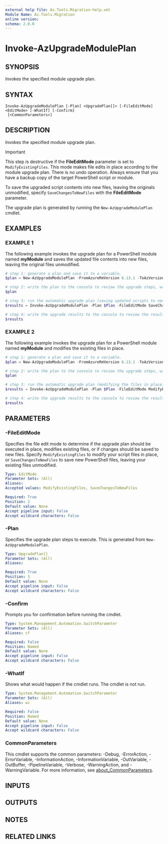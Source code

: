 ```yaml
---
external help file: Az.Tools.Migration-help.xml
Module Name: Az.Tools.Migration
online version:
schema: 2.0.0
---
```


# Invoke-AzUpgradeModulePlan

## SYNOPSIS
Invokes the specified module upgrade plan.

## SYNTAX

```
Invoke-AzUpgradeModulePlan [-Plan] <UpgradePlan[]> [-FileEditMode] <EditMode> [-WhatIf] [-Confirm]
 [<CommonParameters>]
```

## DESCRIPTION

Invokes the specified module upgrade plan.

> [!IMPORTANT]
> This step is destructive if the **FileEditMode** parameter is set to `ModifyExistingFiles`. This
> mode makes file edits in place according to the module upgrade plan. There is no undo operation.
> Always ensure that you have a backup copy of the target PowerShell script or module.

To save the upgraded script contents into new files, leaving the originals unmodified, specify
`SaveChangesToNewFiles` with the **FileEditMode** parameter.

The upgrade plan is generated by running the `New-AzUpgradeModulePlan` cmdlet.

## EXAMPLES

### EXAMPLE 1

The following example invokes the upgrade plan for a PowerShell module named **myModule** and saves
the updated file contents into new files, leaving the original files unmodified.

```powershell
# step 1: generate a plan and save it to a variable.
$plan = New-AzUpgradeModulePlan -FromAzureRmVersion 6.13.1 -ToAzVersion latest -DirectoryPath 'C:\Scripts\myModule'

# step 2: write the plan to the console to review the upgrade steps, warnings, and errors.
$plan

# step 3: run the automatic upgrade plan (saving updated scripts to new files) and collects the results in a variable.
$results = Invoke-AzUpgradeModulePlan -Plan $Plan -FileEditMode SaveChangesToNewFiles

# step 4: write the upgrade results to the console to review the result for each upgrade step.
$results
```

### EXAMPLE 2

The following example invokes the upgrade plan for a PowerShell module named **myModule** and
modifies the existing files in place.

```powershell
# step 1: generate a plan and save it to a variable.
$plan = New-AzUpgradeModulePlan -FromAzureRmVersion 6.13.1 -ToAzVersion latest -DirectoryPath 'C:\Scripts\myModule'

# step 2: write the plan to the console to review the upgrade steps, warnings, and errors.
$plan

# step 3: run the automatic upgrade plan (modifying the files in place) and collects the results in a variable.
$results = Invoke-AzUpgradeModulePlan -Plan $Plan -FileEditMode ModifyExistingFiles

# step 4: write the upgrade results to the console to review the result for each upgrade step.
$results
```

## PARAMETERS

### -FileEditMode

Specifies the file edit mode to determine if the upgrade plan should be executed in place, modifies
existing files, or if changes should be saved to new files. Specify `ModifyExistingFiles` to modify
your script files in place, or `SaveChangesToNewFiles` to save new PowerShell files, leaving your
existing files unmodified.

```yaml
Type: EditMode
Parameter Sets: (All)
Aliases:
Accepted values: ModifyExistingFiles, SaveChangesToNewFiles

Required: True
Position: 2
Default value: None
Accept pipeline input: False
Accept wildcard characters: False
```

### -Plan

Specifies the upgrade plan steps to execute. This is generated from `New-AzUpgradeModulePlan`.

```yaml
Type: UpgradePlan[]
Parameter Sets: (All)
Aliases:

Required: True
Position: 1
Default value: None
Accept pipeline input: False
Accept wildcard characters: False
```

### -Confirm

Prompts you for confirmation before running the cmdlet.

```yaml
Type: System.Management.Automation.SwitchParameter
Parameter Sets: (All)
Aliases: cf

Required: False
Position: Named
Default value: None
Accept pipeline input: False
Accept wildcard characters: False
```

### -WhatIf

Shows what would happen if the cmdlet runs. The cmdlet is not run.

```yaml
Type: System.Management.Automation.SwitchParameter
Parameter Sets: (All)
Aliases: wi

Required: False
Position: Named
Default value: None
Accept pipeline input: False
Accept wildcard characters: False
```

### CommonParameters
This cmdlet supports the common parameters: -Debug, -ErrorAction, -ErrorVariable, -InformationAction, -InformationVariable, -OutVariable, -OutBuffer, -PipelineVariable, -Verbose, -WarningAction, and -WarningVariable. For more information, see [about_CommonParameters](http://go.microsoft.com/fwlink/?LinkID=113216).

## INPUTS

## OUTPUTS

## NOTES

## RELATED LINKS
